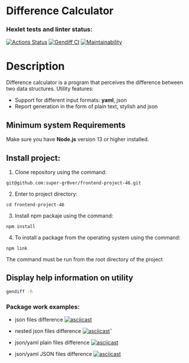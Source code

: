 # Difference Calculator


### Hexlet tests and linter status:
[![Actions Status](https://github.com/super-gr0ver/frontend-project-46/workflows/hexlet-check/badge.svg)](https://github.com/super-gr0ver/frontend-project-46/actions)
[![Gendiff CI](https://github.com/super-gr0ver/frontend-project-46/actions/workflows/gendiff-check.yml/badge.svg)](https://github.com/super-gr0ver/frontend-project-46/actions/workflows/gendiff-check.yml)
[![Maintainability](https://api.codeclimate.com/v1/badges/cd817f57a2d8f740a631/maintainability)](https://codeclimate.com/github/super-gr0ver/frontend-project-46/maintainability)

# Description

Difference calculator is a program that perceives the difference between two data structures. Utility features:

* Support for different input formats: **yaml**, json
* Report generation in the form of plain text, stylish and json


## Minimum system Requirements

Make sure you have **Node.js** version 13 or higher installed.

## Install project:
1. Clone repository using the command:
```
git@github.com:super-gr0ver/frontend-project-46.git
```
2. Enter to project directory:
```
cd frontend-project-46
```
3. Install npm packaje using the command:
```
npm install
```
4. To install a package from the operating system using the command: 
```
npm link 
```
The command must be run from the root directory of the project

## Display help information on utility

```bash
gendiff -h
```

### Package work examples:
* json files difference
[![asciicast](https://asciinema.org/a/5B9sBQYLBcKf2rHU4D9bZv4Qy.svg)](https://asciinema.org/a/5B9sBQYLBcKf2rHU4D9bZv4Qy)

* nested json files difference
[![asciicast](https://asciinema.org/a/Z9y1amScuUNIucanxcEHGIMgG.svg)](https://asciinema.org/a/Z9y1amScuUNIucanxcEHGIMgG)˝

* json/yaml plain files difference
[![asciicast](https://asciinema.org/a/JdpqvR9TUEWEGsZO99f5WUit9.svg)](https://asciinema.org/a/JdpqvR9TUEWEGsZO99f5WUit9)

* json/yaml JSON files difference
[![asciicast](https://asciinema.org/a/7FdMvyEq0hElGx6207rd8c05M.svg)](https://asciinema.org/a/7FdMvyEq0hElGx6207rd8c05M)